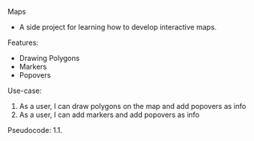 Maps

- A side project for learning how to develop interactive maps.

Features:

- Drawing Polygons
- Markers
- Popovers

Use-case:

1. As a user, I can draw polygons on the map and add popovers as info
2. As a user, I can add markers and add popovers as info

Pseudocode:
1.1.
